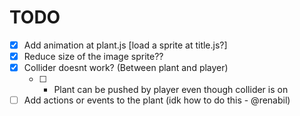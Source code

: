 # TODO
- [X] Add animation at plant.js [load a sprite at title.js?]
- [X] Reduce size of the image sprite??
- [X] Collider doesnt work? (Between plant and player)
    - [ ] - Plant can be pushed by player even though collider is on
- [ ] Add actions or events to the plant (idk how to do this - @renabil)